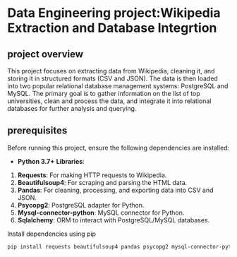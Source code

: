# Data Engineering project:Wikipedia Extraction and Database Integrtion

## project overview
This project focuses on extracting data from Wikipedia, cleaning it, and storing it in structured formats (CSV and JSON). The data is then loaded into two popular relational database management systems: PostgreSQL and MySQL. The primary goal is to gather information on the list of top universities, clean and process the data, and integrate it into relational databases for further analysis and querying.

## prerequisites
Before running this project, ensure the following dependencies are installed:

- **Python 3.7+**
**Libraries**:
1. **Requests**: For making HTTP requests to Wikipedia.
2. **Beautifulsoup4**: For scraping and parsing the HTML data.
3. **Pandas**: For cleaning, processing, and exporting data into CSV and JSON.
4. **Psycopg2**: PostgreSQL adapter for Python.
5. **Mysql-connector-python**: MySQL connector for Python.
6. **Sqlalchemy**: ORM to interact with PostgreSQL/MySQL databases.

Install dependencies using pip
```bash
pip install requests beautifulsoup4 pandas psycopg2 mysql-connector-python sqlalchemy
```


